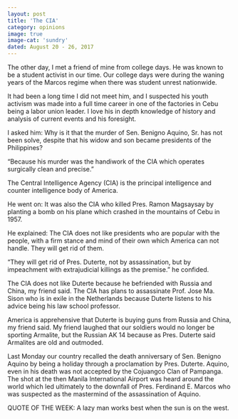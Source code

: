 ```yaml
---
layout: post
title: 'The CIA'
category: opinions
image: true
image-cat: 'sundry'
dated: August 20 - 26, 2017
---
```


The other day, I met a friend of mine from college days. He was known to be a student activist in our time. Our college days were during the waning years of the Marcos regime when there was student unrest nationwide.

It had been a long time I did not meet him, and I suspected his youth activism was made into a full time career in one of the factories in Cebu being a labor union leader. I love his in depth knowledge of history and analysis of current events and his foresight.

 I asked him: Why is it that the murder of Sen. Benigno Aquino, Sr. has not been solve, despite that his widow and son became presidents of the Philippines?

 “Because his murder was the handiwork of the CIA which operates surgically clean and precise.”

The Central Intelligence Agency (CIA) is the principal intelligence and counter intelligence body of America.

He went on: It was also the CIA who killed Pres. Ramon Magsaysay by planting a bomb on his plane which crashed in the mountains of Cebu in 1957.

He explained: The CIA does not like presidents who are popular with the people, with a firm stance and mind of their own which America can not handle. They will get rid of them.

“They will get rid of Pres. Duterte, not by assassination, but by impeachment with extrajudicial killings as the premise.” he confided.

The CIA does not like Duterte because he befriended with Russia and China, my friend said. The CIA has plans to assassinate Prof. Jose Ma. Sison  who is in exile in the Netherlands because Duterte listens to his advice being his law school professor.

America is apprehensive that Duterte is buying guns from Russia and China, my friend said. My friend laughed that our soldiers would no longer be sporting Armalite, but the Russian AK 14 because as Pres. Duterte said Armalites are old and outmoded.

Last Monday our country recalled the death anniversary of Sen. Benigno Aquino by being a holiday through a proclamation by Pres. Duterte. Aquino, even in his death was not accepted by the Cojuangco Clan of Pampanga. The shot at the then Manila International Airport was heard around the world which led ultimately to the downfall of Pres. Ferdinand E. Marcos who was suspected as the mastermind of the assassination of Aquino.

QUOTE OF THE WEEK: A lazy man works best when the sun is on the west.   
